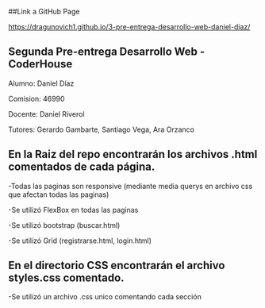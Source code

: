##Link a GitHub Page

https://dragunovich1.github.io/3-pre-entrega-desarrollo-web-daniel-diaz/

## Segunda Pre-entrega Desarrollo Web - CoderHouse

Alumno: Daniel Díaz

Comision: 46990

Docente: Daniel Riverol

Tutores: Gerardo Gambarte, Santiago Vega, Ara Orzanco


## En la Raiz del repo encontrarán los archivos .html comentados de cada página.

  -Todas las paginas son responsive (mediante media querys en archivo css que afectan todas las paginas)
  
  -Se utilizó FlexBox en todas las paginas
  
  -Se utilizó bootstrap (buscar.html)
  
  -Se utilizó Grid (registrarse.html, login.html)
  
  
## En el directorio CSS encontrarán el archivo styles.css comentado.

  -Se utilizó un archivo .css unico comentando cada sección
